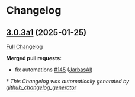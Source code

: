 # Changelog

## [3.0.3a1](https://github.com/OpenVoiceOS/ovos-skill-homescreen/tree/3.0.3a1) (2025-01-25)

[Full Changelog](https://github.com/OpenVoiceOS/ovos-skill-homescreen/compare/3.0.2...3.0.3a1)

**Merged pull requests:**

- fix automations [\#145](https://github.com/OpenVoiceOS/ovos-skill-homescreen/pull/145) ([JarbasAl](https://github.com/JarbasAl))



\* *This Changelog was automatically generated by [github_changelog_generator](https://github.com/github-changelog-generator/github-changelog-generator)*
